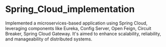 # Spring_Cloud_implementation
Implemented a microservices-based application using Spring Cloud, leveraging components like Eureka, Config Server, Open Feign, Circuit Breaker, Spring Cloud Gateway. It's aimed to enhance scalability, reliability, and manageability of distributed systems.
